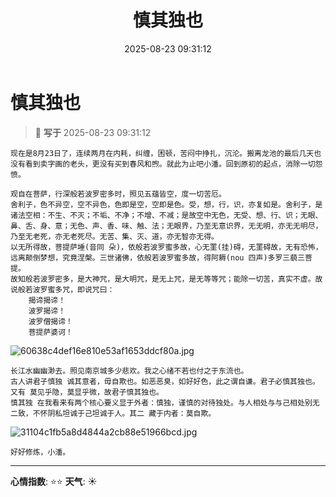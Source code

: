 ﻿---
title: 慎其独也
date: 2025-08-23 09:31:12
tags:
  - 生活
categories:
  - 生活随笔
cover: http://img.upoorcake.cn/upoorcake/006cn0osgy1fgxn7d2fluj30k00a6757.jpg
description:
---

# 慎其独也

> 📅 **写于** 2025-08-23 09:31:12

	现在是8月23日了，连续两月在内耗，纠缠，困顿，苦闷中挣扎，沉沦。搬离龙池的最后几天也没有看到卖字画的老头，更没有买到春风和煦。就此为止吧小潘。回到原初的起点，消除一切怨愤。

	观自在菩萨，行深般若波罗密多时，照见五蕴皆空，度一切苦厄。
	舍利子，色不异空，空不异色，色即是空，空即是色。受，想，行，识，亦复如是。舍利子，是诸法空相：不生、不灭；不垢、不净；不增、不减；是故空中无色，无受、想、行、识；无眼、鼻、舌、身、意；无色、声、香、味、触、法；无眼界，乃至无意识界，无无明，亦无无明尽，乃至无老死，亦无老死尽。无苦、集、灭、道，亦无智亦无得。
	以无所得故，菩提萨埵(音同 朵)，依般若波罗蜜多故，心无罣(挂)碍，无罣碍故，无有恐怖，远离颠倒梦想，究竟涅槃。三世诸佛，依般若波罗蜜多故，得阿耨(nou 四声)多罗三藐三菩提。
	故知般若波罗密多，是大神咒，是大明咒，是无上咒，是无等等咒；能除一切苦，真实不虚。故说般若波罗蜜多咒，即说咒曰：
		揭谛揭谛！
		波罗揭谛！
		波罗僧揭谛！
		菩提萨婆诃！

![60638c4def16e810e53af1653ddcf80a.jpg](http://img.upoorcake.cn/upoorcake/202508231007870.jpg)

	长江水幽幽渺去。照见南京城多少悲欢。我之心绪不若也付之于东流也。
	古人讲君子慎独 诚其意者，毋自欺也。如恶恶臭，如好好色，此之谓自谦。君子必慎其独也。又有 莫见乎隐，莫显乎微，故君子慎其独也。
	慎其独 在我看来有两个核心要义显于外者：慎独，谨慎的对待独处。与人相处与与己相处别无二致，不怀阴私坦诚于己坦诚于人。其二 藏于内者：莫自欺。

![31104c1fb5a8d4844a2cb88e51966bcd.jpg](http://img.upoorcake.cn/upoorcake/202508231032679.jpg)

	好好修炼，小潘。
---


**心情指数**: ⭐⭐
**天气**: ☀️

